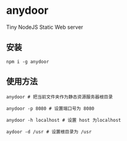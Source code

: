 # anydoor

Tiny NodeJS Static Web server

## 安装

```
npm i -g anydoor
```

## 使用方法

```
anydoor # 把当前文件夹作为静态资源服务器根目录

anydoor -p 8080 # 设置端口号为 8080

anydoor -h localhost # 设置 host 为localhost

aydoor -d /usr # 设置根目录为 /usr
```
